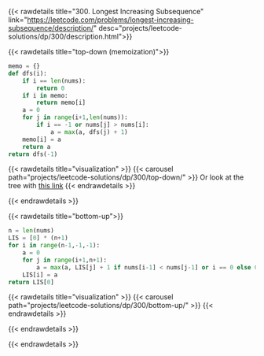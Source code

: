 {{< rawdetails title="300. Longest Increasing Subsequence" link="https://leetcode.com/problems/longest-increasing-subsequence/description/"
	desc="projects/leetcode-solutions/dp/300/description.html">}}



{{< rawdetails title="top-down (memoization)">}}
```python
memo = {}
def dfs(i):
	if i == len(nums):
		return 0 
	if i in memo:
		return memo[i]
	a = 0
	for j in range(i+1,len(nums)):
		if i == -1 or nums[j] > nums[i]:
			a = max(a, dfs(j) + 1)
    memo[i] = a
	return a
return dfs(-1)
```

{{< rawdetails title="visualization" >}}
	{{< carousel path="projects/leetcode-solutions/dp/300/top-down/" >}}
Or look at the tree with [this link](https://www.recursionvisualizer.com/?function_definition=nums%20%3D%20%5B1%2C2%2C4%2C3%5D%0Adef%20dfs%28i%29%3A%0A%20%20if%20i%20%3D%3D%20len%28nums%29%3A%0A%20%20%20%20return%200%20%0A%20%20a%20%3D%200%0A%20%20for%20j%20in%20range%28i%2B1%2Clen%28nums%29%29%3A%0A%20%20%20%20if%20i%20%3D%3D%20-1%20or%20nums%5Bj%5D%20%3E%20nums%5Bi%5D%3A%0A%20%20%20%20%20%20a%20%3D%20max%28a%2C%20dfs%28j%29%20%2B%201%29%0A%20%20return%20a%0A%20%20%20%20%20%20%20%20%20%0A%20%20&function_call=dfs%28-1%29)
{{< endrawdetails >}}

{{< endrawdetails >}}

{{< rawdetails title="bottom-up">}}
```python
n = len(nums)
LIS = [0] * (n+1)
for i in range(n-1,-1,-1):
	a = 0
	for j in range(i+1,n+1):
		a = max(a, LIS[j] + 1 if nums[i-1] < nums[j-1] or i == 0 else 0)
	LIS[i] = a
return LIS[0]
```

{{< rawdetails title="visualization" >}}
	{{< carousel path="projects/leetcode-solutions/dp/300/bottom-up/" >}}
{{< endrawdetails >}}

{{< endrawdetails >}}


{{< endrawdetails >}}
